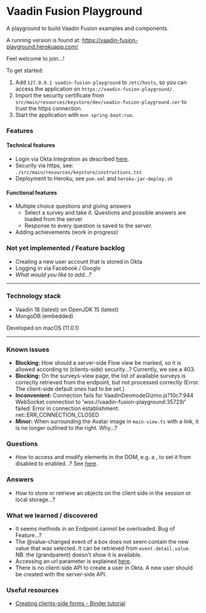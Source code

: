 # Vaadin Fusion Playground
A playground to build Vaadin Fusion examples and components.

A running version is found at: https://vaadin-fusion-playground.herokuapp.com/

Feel welcome to join...!

To get started:
1. Add `127.0.0.1 vaadin-fusion-playground` to `/etc/hosts`, so you can access the application on `https://vaadin-fusion-playground/`. 
1. Import the security certificate from `src/main/resources/keystore/dev/vaadin-fusion-playground.cer` to trust the https connection.
1. Start the application with `mvn spring-boot:run`.

### Features
#### Technical features
- Login via Okta integration as described [here](https://developer.okta.com/blog/2020/11/09/vaadin-spring-boot).
- Security via https, see: `./src/main/resources/keystore/instructions.txt`
- Deployment to Heroku, see `pom.xml` and `heroku-jar-deploy.sh`

#### Functional features
- Multiple choice questions and giving answers
    - Select a survey and take it. Questions and possible answers are loaded from the server
    - Response to every question is saved to the server.
- Adding achievements (work in progress)

### Not yet implemented / Feature backlog
- Creating a new user account that is stored in Okta
- Logging in via Facebook / Google
- _What would you like to add...?_

----

### Technology stack
- Vaadin 18 (latest) on OpenJDK 15 (latest)
- MongoDB (embedded) 

Developed on macOS (11.0.1)

---
### Known issues
- **Blocking:** How should a server-side Flow view be marked, so it is allowed according to (clients-side) security...? Currently, we see a 403.
- **Blocking:** On the surveys-view page, the list of available surveys is correctly retrieved from the endpoint, but not processed correctly (Error. The client-side default ones had to be set.)
- **Inconvenient:** Connection fails for VaadinDevmodeGizmo.js?10c7:944 WebSocket connection to 'wss://vaadin-fusion-playground:35729/' failed: Error in connection establishment: net::ERR_CONNECTION_CLOSED
- **Minor:** When surrounding the Avatar image in `main-view.ts` with a link, it is no longer outlined to the right. Why...?

### Questions 
- How to access and modify elements in the DOM, e.g. a <vaadin-button>, to set it from disabled to enabled...? See [here](https://medium.com/@nixonaugustine5/localstorage-and-sessionstorage-in-angular-app-65cda19283a0).


### Answers
- How to store or retrieve an objects on the client side in the session or local storage...?

### What we learned / discovered
- It seems methods in an Endpoint cannot be overloaded. Bug of Feature...?
- The @value-changed event of a <vaadin-select> box does not seem contain the new value that was selected. It can be retrieved from `event.detail.value`. NB: the (grandparent) doesn't show it is available.  
- Accessing an url parameter is explained [here](https://www.sitepoint.com/get-url-parameters-with-javascript/).  
- There is no client-side API to create a user in Okta. A new user should be created with the server-side API.

### Useful resources
- [Creating clients-side forms - Binder tutorial](https://vaadin.com/docs-beta/latest/fusion/forms/tutorial-binder/)
